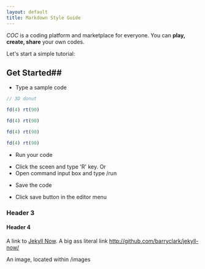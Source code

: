```yaml
---
layout: default
title: Markdown Style Guide
---
```


_COC_ is a coding platform and marketplace for everyone. You can **play, create, share** your own codes.

Let's start a simple tutorial:

## Get Started##

* Type a sample code

```javascript
// 3D donut

fd(4) rt(90)

fd(4) rt(90)

fd(4) rt(90)

fd(4) rt(90)
```

* Run your code

 - Click the sceen and type 'R' key. Or
 - Open command input box and type /run

* Save the code

 - Click save button in the editor menu

### Header 3

#### Header 4

A link to [Jekyll Now](http://github.com/barryclark/jekyll-now/). A big ass literal link <http://github.com/barryclark/jekyll-now/>

An image, located within /images
